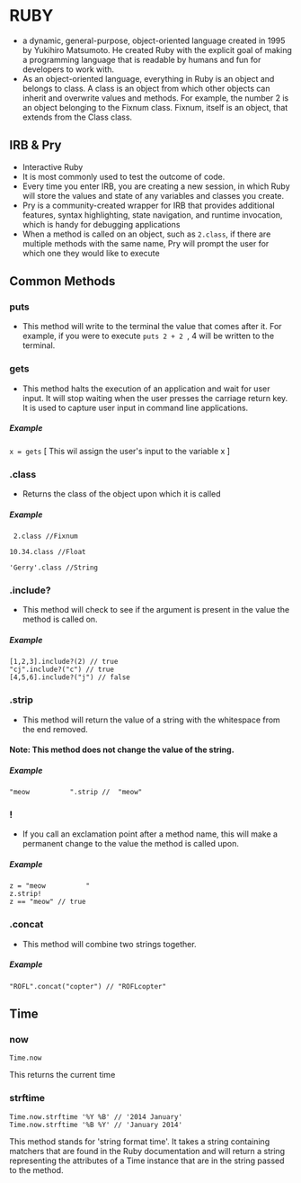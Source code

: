 # RUBY


- a dynamic, general-purpose, object-oriented language created in 1995 by Yukihiro Matsumoto. He created Ruby with the explicit goal of making a programming language that is readable by humans and fun for developers to work with.
- As an object-oriented language, everything in Ruby is an object and belongs to class. A class is an object from which other objects can inherit and overwrite values and methods. For example, the number 2 is an object belonging to the Fixnum class. Fixnum, itself is an object, that extends from the Class class.

## IRB & Pry

- Interactive Ruby
- It is most commonly used to test the outcome of code.
- Every time you enter IRB, you are creating a new session, in which Ruby will store the values and state of any variables and classes you create.
- Pry is a community-created wrapper for IRB that provides additional features, syntax highlighting, state navigation, and runtime invocation, which is handy for debugging applications
- When a method is called on an object, such as `2.class`, if there are multiple methods with the same name, Pry will prompt the user for which one they would like to execute

## Common Methods

### puts
- This method will write to the terminal the value that comes after it. For example, if you were to execute `puts 2 + 2 `, 4 will be written to the terminal.

### gets
- This method halts the execution of an application and wait for user input. It will stop waiting when the user presses the carriage return key. It is used to capture user input in command line applications.
##### Example 
` x = gets ` [ This wil assign the user's input to the variable x ]

### .class
- Returns the class of the object upon which it is called
##### Example
```
 2.class //Fixnum
```
```
10.34.class //Float
```
```
'Gerry'.class //String 
```

### .include?
- This method will check to see if the argument is present in the value the method is called on.
##### Example
` [1,2,3].include?(2) // true `  
` "cj".include?("c") // true `  
` [4,5,6].include?("j") // false `  

### .strip
- This method will return the value of a string with the whitespace from the end removed.
#### Note: This method does not change the value of the string.
##### Example
` "meow          ".strip //  "meow" `

### !
- If you call an exclamation point after a method name, this will make a permanent change to the value the method is called upon.
##### Example
` z = "meow          " `  
` z.strip! `  
` z == "meow" // true `


### .concat
- This method will combine two strings together.
##### Example
` "ROFL".concat("copter") // "ROFLcopter" `

## Time

### now
```
Time.now
```

This returns the current time

### strftime
```
Time.now.strftime '%Y %B' // '2014 January'
Time.now.strftime '%B %Y' // 'January 2014'
```
This method stands for 'string format time'. It takes a string containing matchers that are found in the Ruby documentation and will return a string representing the attributes of a Time instance that are in the string passed to the method.


